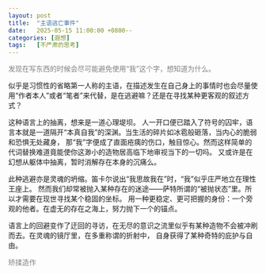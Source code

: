 ```yaml
---
layout: post
title:  "主语逃亡事件"
date:   2025-05-15 11:00:00 +0800--
categories: [遐想]
tags:   [不严肃的思考]
---
```

<span style="color: gray;">发现在写东西的时候会尽可能避免使用“我”这个字，想知道为什么。</span><br>

似乎是习惯性的省略第一人称的主语，在描述发生在自己身上的事情时也会尽量使用“作者本人”或者“笔者”来代替，是在逃避嘛？还是在寻找某种更客观的叙述方式？<br>


这种语言上的抽离，想来是一道心理堤坝。
人一开口便已踏入了符号的囚牢，语言本就是一道隔开“本真自我”的深渊。当生活的碎片如冰雹般砸落，当内心的脆弱和恐惧无处藏身，
那“我”字便成了直面疮痍的伤口，触目惊心。然而这样简单的代词替换难道竟能使你这渺小的造物居高临下地审视当下的一切吗。
又或许是在幻想从躯体中抽离，暂时消解存在本身的沉痛么。 <br>

此种逃避亦是灵魂的坍缩。笛卡尔说出“我思故我在”时，“我”似乎庄严地立在理性王座上。
然而我们却常被抛入某种存在的迷途——萨特所谓的“被抛状态”里。所以才需要在现世寻找某个稳固的坐标。
用一种更稳定、更可把握的身份：一个旁观的他者。在虚无的存在之海上，努力抛下一个的锚点。<br>

语言上的回避变作了迂回的寻访，在无尽的意识之流里似乎有某种造物不会被冲刷而去。在灵魂的镜厅里，在多重称谓的折射中，
自身获得了某种奇特的庇护与自由。<br>

<span style="color: gray;">矫揉造作</span><br>




